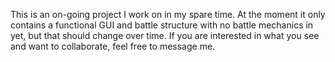 This is an on-going project I work on in my spare time. At the moment it only contains a functional GUI and battle structure with no battle mechanics in yet, but that should change over time.
If you are interested in what you see and want to collaborate, feel free to message me.
